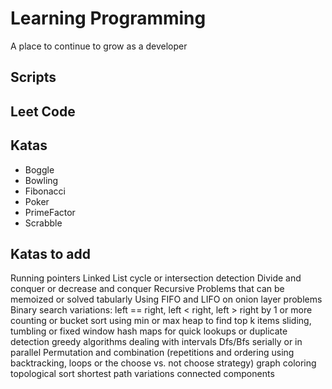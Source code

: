 # Learning Programming

A place to continue to grow as a developer

## Scripts

## Leet Code

## Katas

- Boggle
- Bowling
- Fibonacci
- Poker
- PrimeFactor
- Scrabble

## Katas to add

Running pointers
Linked List cycle or intersection detection
Divide and conquer or decrease and conquer
Recursive Problems that can be memoized or solved tabularly
Using FIFO and LIFO on onion layer problems
Binary search variations: left == right, left < right, left > right by 1 or more
counting or bucket sort
using min or max heap to find top k items
sliding, tumbling or fixed window
hash maps for quick lookups or duplicate detection
greedy algorithms
dealing with intervals
Dfs/Bfs serially or in parallel
Permutation and combination (repetitions and ordering using backtracking, loops or the choose vs. not choose strategy)
graph coloring
topological sort
shortest path variations
connected components
